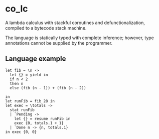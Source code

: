 # co_lc

A lambda calculus with stackful coroutines and defunctionalization, compiled to
a bytecode stack machine.

The language is statically typed with complete inference; however, type
annotations cannot be supplied by the programmer.

## Language example

```
let fib = \n ->
  let {} = yield in
  if n < 2
  then n
  else (fib (n - 1)) + (fib (n - 2))

in
let runFib = fib 28 in
let exec = \totals ->
  stat runFib
  | `Pending ->
    let {} = resume runFib in
    exec {0, totals.1 + 1}
  | `Done n -> {n, totals.1}
in exec {0, 0}
```
